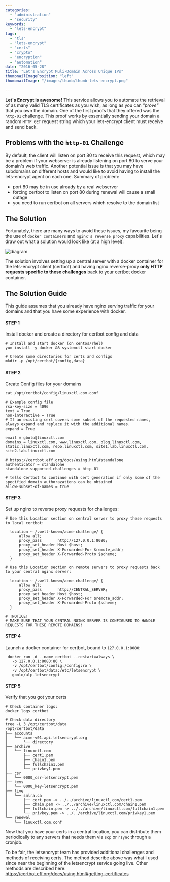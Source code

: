 ```yaml
---
categories:
  - "administration"
  - "security"
keywords:
  - "lets-encrypt"
tags:
  - "tls"
  - "lets-encrypt"
  - "certs"
  - "crypto"
  - "encryption"
  - "automation"
date: "2016-05-28"
title: "Let's Encrypt Muli-Domain Across Unique IPs"
thumbnailImagePosition: "left"
thumbnailImage: "/images/thumb/thumb-lets-encrypt.png"

---
```


**Let's Encrypt is awesome!** This service allows you to automate the retrieval of as many valid TLS certificates as you wish, as long as you can *"prove"* that you own the domain. One of the first proofs that they offered was the `http-01` challenge. This proof works by essentially sending your domain a random `HTTP GET` request string which your lets-encrypt client must receive and send back.
<!--more-->

## Problems with the `http-01` Challenge
By default, the client will listen on port 80 to receive this request, which may be a problem if your webserver is already listening on port 80 to serve your domain's web traffic. Another potential issue is that you may have subdomains on different hosts and would like to avoid having to install the lets-encrypt agent on each one. Summary of problem:

* port 80 may be in use already by a real webserver
* forcing certbot to listen on port 80 during renewal will cause a small outage
* you need to run certbot on all servers which resolve to the domain list

## The Solution
Fortunately, there are many ways to avoid these issues, my favourite being the use of `docker containers` and `nginx's reverse proxy` capabilities. Let's draw out what a solution would look like (at a high level):

![diagram](/images/posts/letsencrypt-diagram1.png)

The solution involves setting up a central server with a docker container for the lets-encrypt client (certbot) and having nginx reverse-proxy **only HTTP requests specific to these challenges** back to your certbot docker container.

## The Solution Guide
This guide assumes that you already have nginx serving traffic for your domains and that you have some experience with docker.

#### STEP 1
Install docker and create a directory for certbot config and data
```
# Install and start docker (on centos/rhel)
yum install -y docker && systemctl start docker

# Create some directories for certs and configs
mkdir -p /opt/certbot/{config,data}
```

#### STEP 2
Create Config files for your domains
```
cat /opt/certbot/config/linuxctl.com.conf

# Example config file
rsa-key-size = 4096
text = True
non-interactive = True
# If an existing cert covers some subset of the requested names, always expand and replace it with the additional names.
expand = True

email = gbolo@linuxctl.com
domains = linuxctl.com, www.linuxctl.com, blog.linuxctl.com, static.linuxctl.com, repo.linuxctl.com, site1.lab.linuxctl.com, site2.lab.linuxctl.com

# https://certbot.eff.org/docs/using.html#standalone
authenticator = standalone
standalone-supported-challenges = http-01

# tells Certbot to continue with cert generation if only some of the specified domain authorazations can be obtained
allow-subset-of-names = true

```

#### STEP 3
Set up nginx to reverse proxy requests for challenges:
```
# Use this Location section on central server to proxy these requests to local certbot:

  location ~ /.well-known/acme-challenge/ {
      allow all;
      proxy_pass       http://127.0.0.1:8080;
      proxy_set_header Host $host;
      proxy_set_header X-Forwarded-For $remote_addr;
      proxy_set_header X-Forwarded-Proto $scheme;
  }

# Use this Location section on remote servers to proxy requests back to your central nginx server:

  location ~ /.well-known/acme-challenge/ {
      allow all;
      proxy_pass       http://CENTRAL_SERVER;
      proxy_set_header Host $host;
      proxy_set_header X-Forwarded-For $remote_addr;
      proxy_set_header X-Forwarded-Proto $scheme;
  }

# !NOTICE!
# MAKE SURE THAT YOUR CENTRAL NGINX SERVER IS CONFIGURED TO HANDLE REQUESTS FOR THESE REMOTE DOMAINS!
```

#### STEP 4
Launch a docker container for certbot, bound to `127.0.0.1:8080`:

```
 docker run -d --name certbot --restart=always \
   -p 127.0.0.1:8080:80 \
   -v /opt/certbot/config:/config:ro \
   -v /opt/certbot/data:/etc/letsencrypt \
   gbolo/alp-letsencrypt
```

#### STEP 5
Verify that you got your certs

```
# Check container logs:
docker logs certbot

# Check data directory
tree -L 3 /opt/certbot/data
/opt/certbot/data
├── accounts
│   └── acme-v01.api.letsencrypt.org
│       └── directory
├── archive
│   └── linuxctl.com
│       ├── cert1.pem
│       ├── chain1.pem
│       ├── fullchain1.pem
│       └── privkey1.pem
├── csr
│   └── 0000_csr-letsencrypt.pem
├── keys
│   └── 0000_key-letsencrypt.pem
├── live
│   └── smlra.ca
│       ├── cert.pem -> ../../archive/linuxctl.com/cert1.pem
│       ├── chain.pem -> ../../archive/linuxctl.com/chain1.pem
│       ├── fullchain.pem -> ../../archive/linuxctl.com/fullchain1.pem
│       └── privkey.pem -> ../../archive/linuxctl.com/privkey1.pem
└── renewal
    └── linuxctl.com.conf
```

Now that you have your certs in a central location, you can distribute them periodically to any servers that needs them via `scp` or `rsync` through a cronjob.


To be fair, the letsencrypt team has provided additional challenges and methods of receiving certs. The method describe above was what I used since near the beginning of the letsencrypt service going live. Other methods are described here: https://certbot.eff.org/docs/using.html#getting-certificates
